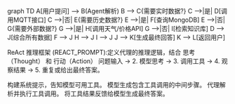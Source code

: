graph TD
    A[用户提问] --> B(Agent解析)
    B --> C{需要实时数据?}
    C -->|是| D[调用MQTT接口]
    C -->|否| E{需要历史数据?}
    E -->|是| F[查询MongoDB]
    E -->|否| G{需要外部数据?}
    G -->|是| H[调用天气/价格API]
    G -->|否| I[检索知识库]
    D --> J[综合所有数据]
    F --> J
    H --> J
    I --> J
    J --> K[生成最终回答]
    K --> L[返回用户]


ReAct 推理框架 (REACT_PROMPT):定义代理的推理逻辑，结合 思考（Thought） 和 行动（Action）
问题输入 → 2. 模型思考 → 3. 调用工具 → 4. 观察结果 → 5. 重复或给出最终答案。

构建系统提示，告知模型可用工具。
模型生成包含工具调用的中间步骤。
代理解析并执行工具调用。
将工具结果反馈给模型生成最终答案。